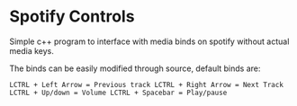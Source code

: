 # Spotify Controls
Simple c++ program to interface with media binds on spotify without actual media keys.

The binds can be easily modified through source, default binds are:

`LCTRL + Left Arrow = Previous track
LCTRL + Right Arrow = Next Track
LCTRL + Up/down = Volume
LCTRL + Spacebar = Play/pause`
